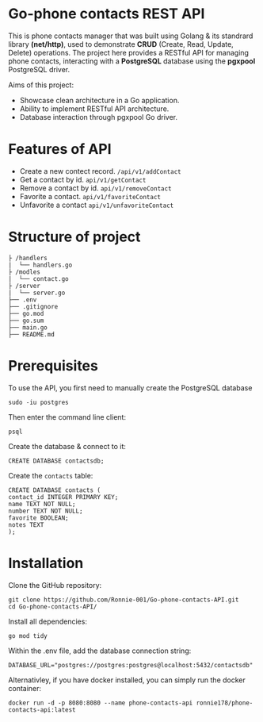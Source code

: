 # Go-phone contacts REST API
This is phone contacts manager that was built using Golang & its standrard library **(net/http)**, used to demonstrate **CRUD** (Create, Read, Update, Delete) operations. The project here provides a RESTful API for managing phone contacts, interacting with a **PostgreSQL** database using the **pgxpool** PostgreSQL driver. 

Aims of this project:
- Showcase clean architecture in a Go application.
- Ability to implement RESTful API architecture.
- Database interaction through pgxpool Go driver.

# Features of API
- Create a new contect record. `/api/v1/addContact`
- Get a contact by id. `api/v1/getContact`
- Remove a contact by id. `api/v1/removeContact`
- Favorite a contact. `api/v1/favoriteContact`
- Unfavorite a contact `api/v1/unfavoriteContact`

 # Structure of project
```
├ /handlers
|  └── handlers.go
├ /modles
|  └── contact.go
├ /server
|  └── server.go
├── .env
├── .gitignore
├── go.mod
├── go.sum
├── main.go
├── README.md
```
# Prerequisites
To use the API, you first need to manually create the PostgreSQL database
```
sudo -iu postgres
```
Then enter the command line client:
```
psql
```
Create the database & connect to it:
```
CREATE DATABASE contactsdb;
```
Create the `contacts` table:
```
CREATE DATABASE contacts (
contact_id INTEGER PRIMARY KEY;
name TEXT NOT NULL;
number TEXT NOT NULL;
favorite BOOLEAN;
notes TEXT
);
```
# Installation
Clone the GitHub repository:
```
git clone https://github.com/Ronnie-001/Go-phone-contacts-API.git
cd Go-phone-contacts-API/
```
Install all dependencies:
```
go mod tidy
```
Within the .env file, add the database connection string:
```
DATABASE_URL="postgres://postgres:postgres@localhost:5432/contactsdb"
```
Alternativley, if you have docker installed, you can simply run the docker container:
```
docker run -d -p 8080:8080 --name phone-contacts-api ronnie178/phone-contacts-api:latest
```

